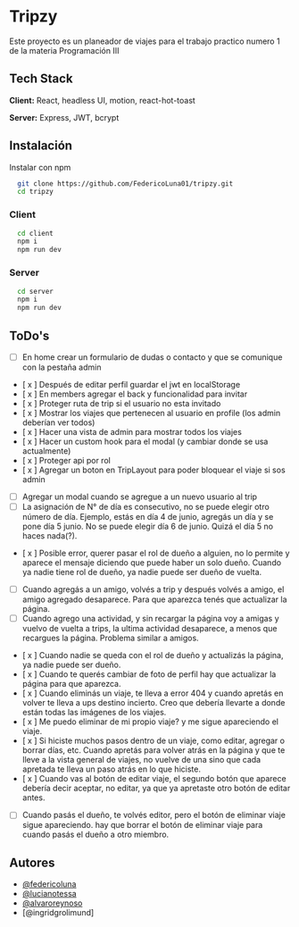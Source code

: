 # Tripzy

Este proyecto es un planeador de viajes para el trabajo practico numero 1 de la materia Programación III

## Tech Stack

**Client:** React, headless UI, motion, react-hot-toast

**Server:** Express, JWT, bcrypt

## Instalación

Instalar con npm

```bash
  git clone https://github.com/FedericoLuna01/tripzy.git
  cd tripzy
```

### Client

```bash
  cd client
  npm i
  npm run dev
```

### Server

```bash
  cd server
  npm i
  npm run dev
```

## ToDo's
-  [ ] En home crear un formulario de dudas o contacto y que se comunique con la pestaña admin
- [ x ] Después de editar perfil guardar el jwt en localStorage
- [ x ] En members agregar el back y funcionalidad para invitar
- [ x ] Proteger ruta de trip si el usuario no esta invitado
- [ x ] Mostrar los viajes que pertenecen al usuario en profile (los admin deberían ver todos)
- [ x ] Hacer una vista de admin para mostrar todos los viajes
- [ x ] Hacer un custom hook para el modal (y cambiar donde se usa actualmente)
- [ x ] Proteger api por rol
- [ x ] Agregar un boton en TripLayout para poder bloquear el viaje si sos admin
- [ ] Agregar un modal cuando se agregue a un nuevo usuario al trip
- [ ] La asignación de N° de día es consecutivo, no se puede elegir otro número de día. Ejemplo, estás en día 4 de junio, agregás un día y se pone día 5 junio. No se puede elegir día 6 de junio. Quizá el día 5 no haces nada(?).

- [ x ] Posible error, querer pasar el rol de dueño a alguien, no lo permite y aparece el mensaje diciendo que puede haber un solo dueño. Cuando ya nadie tiene rol de dueño, ya nadie puede ser dueño de vuelta.
- [ ] Cuando agregás a un amigo, volvés a trip y después volvés a amigo, el amigo agregado desaparece. Para que aparezca tenés que actualizar la página.
- [ ] Cuando agrego una actividad, y sin recargar la página voy a amigas y vuelvo de vuelta a trips, la ultima actividad desaparece, a menos que recargues la página. Problema similar a amigos.
- [ x ] Cuando nadie se queda con el rol de dueño y actualizás la página, ya nadie puede ser dueño.
- [ x ] Cuando te querés cambiar de foto de perfil hay que actualizar la página para que aparezca.
- [ x ] Cuando eliminás un viaje, te lleva a error 404 y cuando apretás en volver te lleva a ups destino incierto. Creo que debería llevarte a donde están todas las imágenes de los viajes.
- [ x ] Me puedo eliminar de mi propio viaje? y me sigue apareciendo el viaje.
- [ x ] Si hiciste muchos pasos dentro de un viaje, como editar, agregar o borrar días, etc. Cuando apretás para volver atrás en la página y que te lleve a la vista general de viajes, no vuelve de una sino que cada apretada te lleva un paso atrás en lo que hiciste.
- [ x ] Cuando vas al botón de editar viaje, el segundo botón que aparece debería decir aceptar, no editar, ya que ya apretaste otro botón de editar antes.
- [ ] Cuando pasás el dueño, te volvés editor, pero el botón de eliminar viaje sigue apareciendo. hay que borrar el botón de eliminar viaje para cuando pasás el dueño a otro miembro.

## Autores

- [@federicoluna](https://www.github.com/federicoluna01)
- [@lucianotessa](https://www.github.com/LucianoTessa)
- [@alvaroreynoso](https://www.github.com/AlvaroReynoso)
- [@ingridgrolimund]
